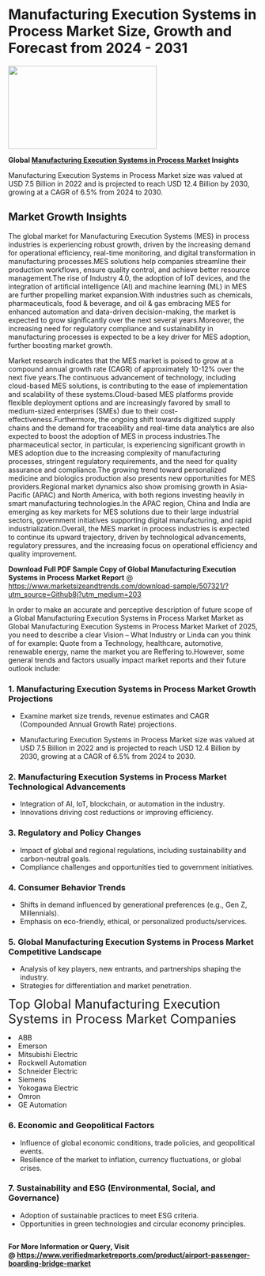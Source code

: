 <H1>Manufacturing Execution Systems in Process Market Size, Growth and Forecast from 2024 - 2031</H1><img class="aligncenter size-medium wp-image-584254" src="https://thirdeyenews.in/wp-content/uploads/2024/09/Global-Market-Research-300x168.jpeg" alt="" width="300" height="168" /><p><strong>Global&nbsp;<a href="https://www.marketsizeandtrends.com/download-sample/507321/?utm_source=Github8j?utm_medium=203">Manufacturing Execution Systems in Process Market</a> Insights</strong></p><p>Manufacturing Execution Systems in Process Market size was valued at USD 7.5 Billion in 2022 and is projected to reach USD 12.4 Billion by 2030, growing at a CAGR of 6.5% from 2024 to 2030.</p><p><h2>Market Growth Insights</h2> <p>The global market for Manufacturing Execution Systems (MES) in process industries is experiencing robust growth, driven by the increasing demand for operational efficiency, real-time monitoring, and digital transformation in manufacturing processes.MES solutions help companies streamline their production workflows, ensure quality control, and achieve better resource management.The rise of Industry 4.0, the adoption of IoT devices, and the integration of artificial intelligence (AI) and machine learning (ML) in MES are further propelling market expansion.With industries such as chemicals, pharmaceuticals, food & beverage, and oil & gas embracing MES for enhanced automation and data-driven decision-making, the market is expected to grow significantly over the next several years.Moreover, the increasing need for regulatory compliance and sustainability in manufacturing processes is expected to be a key driver for MES adoption, further boosting market growth.</p> <p>Market research indicates that the MES market is poised to grow at a compound annual growth rate (CAGR) of approximately 10-12% over the next five years.The continuous advancement of technology, including cloud-based MES solutions, is contributing to the ease of implementation and scalability of these systems.Cloud-based MES platforms provide flexible deployment options and are increasingly favored by small to medium-sized enterprises (SMEs) due to their cost-effectiveness.Furthermore, the ongoing shift towards digitized supply chains and the demand for traceability and real-time data analytics are also expected to boost the adoption of MES in process industries.The pharmaceutical sector, in particular, is experiencing significant growth in MES adoption due to the increasing complexity of manufacturing processes, stringent regulatory requirements, and the need for quality assurance and compliance.The growing trend toward personalized medicine and biologics production also presents new opportunities for MES providers.Regional market dynamics also show promising growth in Asia-Pacific (APAC) and North America, with both regions investing heavily in smart manufacturing technologies.In the APAC region, China and India are emerging as key markets for MES solutions due to their large industrial sectors, government initiatives supporting digital manufacturing, and rapid industrialization.Overall, the MES market in process industries is expected to continue its upward trajectory, driven by technological advancements, regulatory pressures, and the increasing focus on operational efficiency and quality improvement.</p> <p><span class=""><strong>Download Full PDF Sample Copy of Global Manufacturing Execution Systems in Process Market Report</strong> @ <a href="https://www.marketsizeandtrends.com/download-sample/507321/?utm_source=Github8j?utm_medium=203" target="_blank">https://www.marketsizeandtrends.com/download-sample/507321/?utm_source=Github8j?utm_medium=203</a></span></p><p>In order to make an accurate and perceptive description of future scope of a Global&nbsp;Manufacturing Execution Systems in Process Market Market as Global&nbsp;Manufacturing Execution Systems in Process Market Market of 2025, you need to describe a clear Vision &ndash; What Industry or Linda can you think of for example: Quote from a Technology, healthcare, automotive, renewable energy, name the market you are Reffering to.However, some general trends and factors usually impact market reports and their future outlook include:</p><h3>1.&nbsp;<strong>Manufacturing Execution Systems in Process Market Growth Projections</strong></h3><ul><li>Examine market size trends, revenue estimates and CAGR (Compounded Annual Growth Rate) projections.</li><li><p>Manufacturing Execution Systems in Process Market size was valued at USD 7.5 Billion in 2022 and is projected to reach USD 12.4 Billion by 2030, growing at a CAGR of 6.5% from 2024 to 2030.</p></li></ul><h3>2.&nbsp;<strong>Manufacturing Execution Systems in Process Market Technological Advancements</strong></h3><ul><li>Integration of AI, IoT, blockchain, or automation in the industry.</li><li>Innovations driving cost reductions or improving efficiency.</li></ul><h3>3.&nbsp;<strong>Regulatory and Policy Changes</strong></h3><ul><li>Impact of global and regional regulations, including sustainability and carbon-neutral goals.</li><li>Compliance challenges and opportunities tied to government initiatives.</li></ul><h3>4.&nbsp;<strong>Consumer Behavior Trends</strong></h3><ul><li>Shifts in demand influenced by generational preferences (e.g., Gen Z, Millennials).</li><li>Emphasis on eco-friendly, ethical, or personalized products/services.</li></ul><h3>5.&nbsp;<strong>Global Manufacturing Execution Systems in Process Market Competitive Landscape</strong></h3><ul><li>Analysis of key players, new entrants, and partnerships shaping the industry.</li><li>Strategies for differentiation and market penetration.</li></ul><p data-pm-slice="1 1 []"><span style="color: inherit; font-family: inherit; font-size: 25px;">Top Global Manufacturing Execution Systems in Process Market Companies</span></p><div class="" data-test-id=""><p><li>ABB</li><li> Emerson</li><li> Mitsubishi Electric</li><li> Rockwell Automation</li><li> Schneider Electric</li><li> Siemens</li><li> Yokogawa Electric</li><li> Omron</li><li> GE Automation</li></p></div><h3>6.&nbsp;<strong>Economic and Geopolitical Factors</strong></h3><ul><li>Influence of global economic conditions, trade policies, and geopolitical events.</li><li>Resilience of the market to inflation, currency fluctuations, or global crises.</li></ul><h3>7.&nbsp;<strong>Sustainability and ESG (Environmental, Social, and Governance)</strong></h3><ul><li>Adoption of sustainable practices to meet ESG criteria.</li><li>Opportunities in green technologies and circular economy principles.</li></ul><h2><strong style="font-size: 14px;">For More Information or Query, Visit @&nbsp;</strong><a style="background-color: #ffffff; font-size: 14px;" href="https://www.marketsizeandtrends.com/report/manufacturing-execution-systems-in-process-market/" target="_blank">https://www.verifiedmarketreports.com/product/airport-passenger-boarding-bridge-market</a></h2>